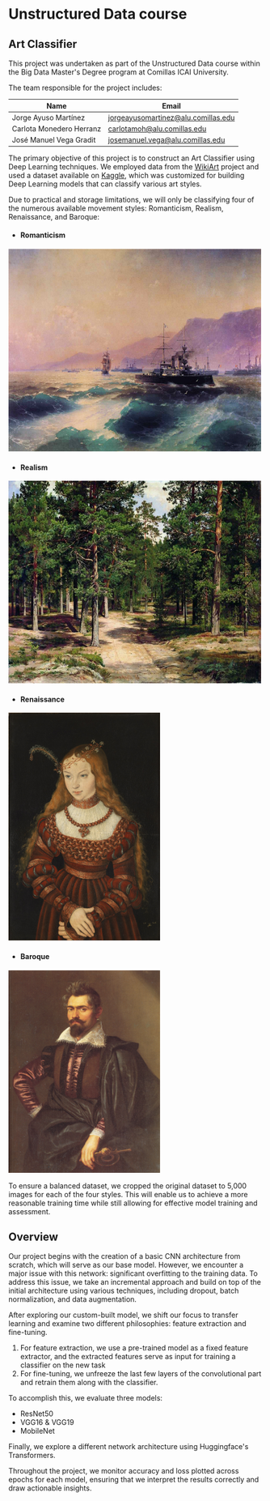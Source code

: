 # **Unstructured Data course**

## **Art Classifier**

This project was undertaken as part of the Unstructured Data course within the Big Data Master's Degree program at Comillas ICAI University.

The team responsible for the project includes:

|Name                    |Email                              |
|------------------------|-----------------------------------|
|Jorge Ayuso Martínez    |jorgeayusomartinez@alu.comillas.edu|
|Carlota Monedero Herranz|carlotamoh@alu.comillas.edu        |
|José Manuel Vega Gradit |josemanuel.vega@alu.comillas.edu   |

The primary objective of this project is to construct an Art Classifier using Deep Learning techniques. We employed data from the [WikiArt](https://www.wikiart.org/) project and used a dataset available on [Kaggle](https://www.kaggle.com/datasets/sivarazadi/wikiart-art-movementsstyles), which was customized for building Deep Learning models that can classify various art styles. 

Due to practical and storage limitations, we will only be classifying four of the numerous available movement styles: Romanticism, Realism, Renaissance, and Baroque:

- #### Romanticism

<p align="left">
    <img src="docs/romanticism_example.jpg" width="500" height="400" />
<p>

- #### Realism

<p align="left">
    <img src="docs/realism_example.jpg" width="500" height="400" />
<p>

- #### Renaissance

<p align="left">
    <img src="docs/renaissance_example.jpg" width="300" height="450" />
<p>

- #### Baroque

<p align="left">
    <img src="docs/baroque_example.jpg" width="300" height="400" />
<p>

To ensure a balanced dataset, we cropped the original dataset to 5,000 images for each of the four styles. This will enable us to achieve a more reasonable training time while still allowing for effective model training and assessment.

## Overview

Our project begins with the creation of a basic CNN architecture from scratch, which will serve as our base model. However, we encounter a major issue with this network: significant overfitting to the training data. To address this issue, we take an incremental approach and build on top of the initial architecture using various techniques, including dropout, batch normalization, and data augmentation.

After exploring our custom-built model, we shift our focus to transfer learning and examine two different philosophies: feature extraction and fine-tuning.

1. For feature extraction, we use a pre-trained model as a fixed feature extractor, and the extracted features serve as input for training a classifier on the new task
2. For fine-tuning, we unfreeze the last few layers of the convolutional part and retrain them along with the classifier.

To accomplish this, we evaluate three models:

+ ResNet50
+ VGG16 & VGG19
+ MobileNet

Finally, we explore a different network architecture using Huggingface's Transformers. 

Throughout the project, we monitor accuracy and loss plotted across epochs for each model, ensuring that we interpret the results correctly and draw actionable insights.